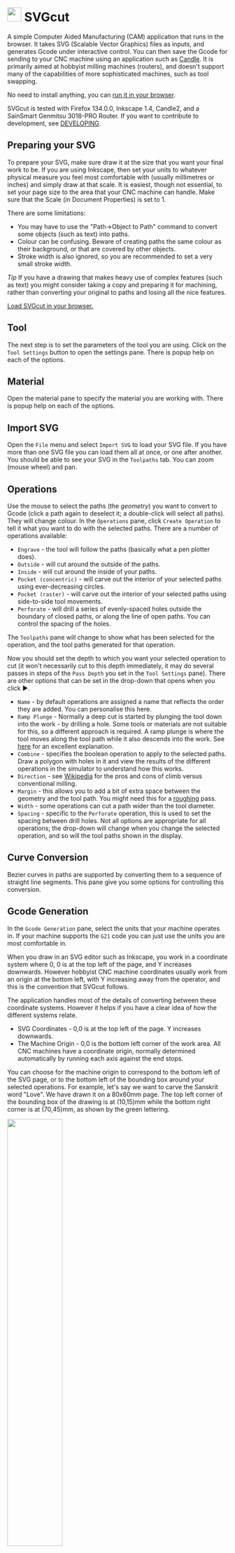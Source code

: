 # <img src="/images/logo.svg" style="display:inline;width:32px;height:32px" /> SVGcut

A simple Computer Aided Manufacturing (CAM) application that runs in
the browser. It takes SVG (Scalable Vector Graphics) files as inputs,
and generates Gcode under interactive control. You can then save the
Gcode for sending to your CNC machine using an application such as
[Candle](https://github.com/Denvi/Candle). It is primarily aimed at
hobbyist milling machines (routers), and doesn't support many of the
capabilities of more sophisticated machines, such as tool swapping.

No need to install anything, you can
[run it in your browser](https://cdot.github.io/SVGcut/app.html).

SVGcut is tested with Firefox 134.0.0, Inkscape 1.4, Candle2, and a
SainSmart Genmitsu 3018-PRO Router. If you want to contribute to
development, see [DEVELOPING](DEVELOPING.md).

## Preparing your SVG

To prepare your SVG, make sure draw it at the size that you want your
final work to be. If you are using Inkscape, then set your units to
whatever physical measure you feel most comfortable with (usually
millimetres or inches) and simply draw at that scale. It is easiest,
though not essential, to set your page size to the area that your CNC
machine can handle. Make sure that the Scale (in Document Properties)
is set to 1.

There are some limitations:
- You may have to use the "Path->Object to Path" command to convert some objects (such as text) into paths.
- Colour can be confusing. Beware of creating paths the same colour as their background, or that are covered by other objects.
- Stroke width is also ignored, so you are recommended to set a very small stroke width.

*Tip* If you have a drawing that makes heavy use of complex features
(such as text) you might consider taking a copy and preparing it for
machining, rather than converting your original to paths and losing
all the nice features.

<a href="https://cdot.github.io/SVGcut/app.html" target="_blank">Load SVGcut in your browser.</a>

## Tool

The next step is to set the parameters of the tool you are
using. Click on the `Tool Settings` button to open the settings
pane. There is popup help on each of the options.

## Material

Open the material pane to specify the material you are working
with. There is popup help on each of the options.

## Import SVG

Open the `File` menu and select `Import SVG` to load your SVG
file. If you have more than one SVG file you can load them all at
once, or one after another. You should be able to see your SVG in the `Toolpaths` tab. You can zoom (mouse wheel) and pan.

## Operations

Use the mouse to select the paths (the _geometry_) you want to convert
to Gcode (click a path again to deselect it; a double-click will
select all paths). They will change colour. In the `Operations` pane,
click `Create Operation` to tell it what you want to do with the
selected paths. There are a number of operations available:
+ `Engrave` - the tool will follow the paths (basically what a pen plotter does).
+ `Outside` - will cut around the outside of the paths.
+ `Inside` - will cut around the inside of your paths.
+ `Pocket (concentric)` - will carve out the interior of your selected paths using ever-decreasing circles.
+ `Pocket (raster)` - will carve out the interior of your selected paths using side-to-side tool movements.
+ `Perforate` - will drill a series of evenly-spaced holes outside the boundary of closed paths, or along the line of open paths. You can control the spacing of the holes.

The `Toolpaths` pane will change to show what has been selected for
the operation, and the tool paths generated for that operation.

Now you should set the depth to which you want your selected operation
to cut (it won't necessarily cut to this depth immediately, it may do
several passes in steps of the `Pass Depth` you set in the `Tool
Settings` pane). There are other options that can be set in the
drop-down that opens when you click ▶.
+ `Name` - by default operations are assigned a name that reflects the order they are added. You can personalise this here.
+ `Ramp Plunge` - Normally a deep cut is started by plunging the tool down into the work - by drilling a hole. Some tools or materials are not suitable for this, so a different approach is required. A ramp plunge is where the tool moves along the tool path while it also descends into the work. See <a href="https://www.harveyperformance.com/in-the-loupe/ramping-success/">here</a> for an excellent explanation.
+ `Combine` - specifies the boolean operation to apply to the selected paths. Draw a polygon with holes in it and view the results of the different operations in the simulator to understand how this works.
+ `Direction` - see <a href="https://en.wikipedia.org/wiki/Milling_cutter">Wikipedia</a> for the pros and cons of climb versus conventional milling.
+ `Margin` - this allows you to add a bit of extra space between the geometry and the tool path. You might need this for a <a href="https://en.wikipedia.org/wiki/Milling_cutter">roughing</a> pass.
+ `Width` - some operations can cut a path wider than the tool diameter.
+ `Spacing` - specific to the `Perforate` operation, this is used to set the spacing between drill holes.
Not all options are appropriate for all operations; the drop-down will
change when you change the selected operation, and so will the tool
paths shown in the display.

## Curve Conversion

Bezier curves in paths are supported by converting them to a sequence
of straight line segments. This pane give you some options for
controlling this conversion.

## Gcode Generation

In the `Gcode Generation` pane, select the units that your machine
operates in. If your machine supports the `G21` code you can just use
the units you are most comfortable in.

When you draw in an SVG editor such as Inkscape, you work in a
coordinate system where 0, 0 is at the top left of the page, and Y
increases downwards. However hobbyist CNC machine coordinates usually
work from an origin at the bottom left, with Y increasing away from
the operator, and this is the convention that SVGcut follows.

The application handles most of the details of converting between
these coordinate systems. However it helps if you have a clear idea of
how the different systems relate.

+ SVG Coordinates - 0,0 is at the top left of the page. Y increases downwards.
+ The Machine Origin - 0,0 is the bottom left corner of the work area. All CNC machines have a coordinate origin, normally determined automatically by running each axis against the end stops.

You can choose for the machine origin to correspond to the bottom left
of the SVG page, or to the bottom left of the bounding box around your
selected operations. For example, let's say we want to carve the
Sanskrit word "Love". We have drawn it on a 80x60mm page. The top left
corner of the bounding box of the drawing is at (10,15)mm while the
bottom right corner is at (70,45)mm, as shown by the green lettering.

<img src="/images/coords.svg" style="width:50%;height: auto"></img>

When we load up SVGcut and generate Gcode for this drawing with the
`Origin` set to `SVG Page`, then the lower left corner of the SVG page
becomes machine (0,0) and the lower left corner of the bounding box
will be at machine (10,30), as shown by the orange letters.

If we now switch the origin to `Bounding Box`, then the lower left
corner of the bounding box becomes machine (0,0), and the top right is
(60,30), as shown by the magenta letters.

If the origin is set to `Centre` then the centre of the bounding box
will be machine (0,0) while the bottom left corner will be at
(-30,-15).

As well as the "SVG page", "Bounding box", and "Centre", origins, you
can also generate Gcode to add an additional offset to the origin. For
example, if you want to move the machine origin several times and
repeat the same cut.

## Previewing the Gcode

### Simulator

At any point you can preview th Gcode in the `Simulate` pane. This
really is a Gcode simulator; it reloads the generated Gcode, and
displays the paths the tool will follow. Previewing is a good idea, as
it can help you pick up on cases where the tool diameter is too great
to cut an acute angle.

### Code preview

You can also use the `View Gcode` button in the `Gcode Generation`
pane to open
a text view on the Gcode.

## Saving the Gcode

Once you are happy with the Gcode, save it to a file using `Save Gcode` from
the `File` menu. You can call it what you want, though if you use the
extension `.nc` it will be easier to find in Candle.

# Projects

The `File` menu lets you save and reload projects. You can save in
a file, or in the browser.

Note that your original SVG files are *not* saved with projects.
Despite that, projects can still be quite big, and the browser has
limited storage space, so keep the browser for templates and store
project files to disc.

## Templates
When you start up the app for the first time, it starts up with a
number of defaults, many of which you will probably change to suit
your own machine. You can save your new defaults for use in other
projects by selecting `Template only` when you save your project. If
you save a template called `defaults` in the browser, it will
automatically be loaded whenever you start up. You might have a number
of different tool configurations; you can save them the same way,
giving them meaningful names.

# Holding Tabs

To use
[holding tabs](https://www.axyz.com/technical-tip-of-the-week-when-to-use-holding-tabs/)
you have to draw paths in your SVG where you want the tabs to be. In
SVGcut, select these paths and use `Create Tabs` on the Tabs pane to
specify them as tabs. When the cutter passes over these areas, it will
be limited to cutting to the depth you specify.

# Relationship to `jscut`

SVGcut is a fork of
[Tim Fleming's `jscut`](https://github.com/tbfleming/jscut).
Development of `jscut` was abandoned over 10 years ago, leaving a number
of pull requests and issues unaddressed. SVGcut has fixes for some of
these, and more.
+ Support for saving and loading projects
+ Select all paths on a double-click
+ Zoom and pan on paths
+ Easier to work with XY origins
+ Perforate operation
+ Raster pocket operation
+ Drill operation (for PCBs)
+ Per-operation spindle speed control
+ Gcode text preview
+ Extensive newbie documentation
+ Extensive in-code documentation and literate programming techniques
+ Clean ES6 Javascript
+ Updated third-party dependencies
+ Support for a lot more of SVG

Some features of `jscut` have been disabled/removed. This may be because
they are deemed too esoteric, or the (undocumented) code was too
complex to reverse engineer, for limited end-user value.
+ `V Pocket` operation. V cutting is a complex process with many variables, and there are many more powerful tools out there that can handle it.
- [Chilipeppr](http://www.chilipeppr.com/)
- [Google Drive](https://drive.google.com/)
- [Dropbox](https://www.dropbox.com/)
- [Github gists](https://gist.github.com/)
- The undocumented API

# LICENSE & COPYRIGHT

Tim Fleming is recognised as author of all his code, even where it has
been extensively rewritten. Because `jscut` is GPL, so is SVGcut.

+ Copyright 2014 Todd Fleming
+ Copyright 2024-2025 Crawford Currie

SVGcut is free software: you can redistribute it and/or modify it
under the terms of the GNU General Public License as published by the
Free Software Foundation, either version 3 of the License, or (at your
option) any later version.

SVGcut is distributed in the hope that it will be useful, but WITHOUT
ANY WARRANTY; without even the implied warranty of MERCHANTABILITY or
FITNESS FOR A PARTICULAR PURPOSE.  See the GNU General Public License
for more details.

You should have received a copy of the GNU General Public License
along with SVGcut. If not, see <http://www.gnu.org/licenses/>.
